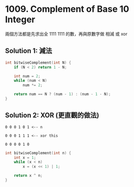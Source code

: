 # 1009. Complement of Base 10 Integer

兩個方法都是先求出全 1111 1111 的數，再與原數字做 相減 或 xor

## Solution 1: 減法

```cpp
int bitwiseComplement(int N) {
    if (N < 2) return 1 - N;

    int num = 2;
    while (num < N)
        num *= 2;

    return num == N ? (num - 1) : (num - 1 - N);
}
```

## Solution 2: XOR (更直觀的做法)

```
0 0 0 1 0 1 <-- n

0 0 0 1 1 1 <-- xor this

0 0 0 0 1 0
```

```cpp
int bitwiseComplement(int n) {
    int x = 1;
    while (x < n)
        x = (x << 1) | 1;

    return x ^ n;
}
```
